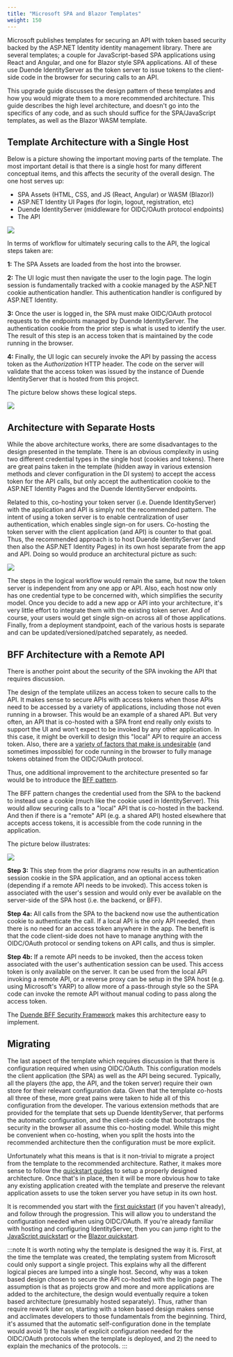 ```yaml
---
title: "Microsoft SPA and Blazor Templates"
weight: 150
---
```


Microsoft publishes templates for securing an API with token based security backed by the ASP.NET Identity identity management library. 
There are several templates; a couple for JavaScript-based SPA applications using React and Angular, and one for Blazor style SPA applications. All of these use Duende IdentityServer as the token server to issue tokens to the client-side code in the browser for securing calls to an API.

This upgrade guide discusses the design pattern of these templates and how you would migrate them to a more recommended architecture. This guide describes the high level architecture, and doesn't go into the specifics of any code, and as such should suffice for the SPA/JavaScript templates, as well as the Blazor WASM template.

## Template Architecture with a Single Host

Below is a picture showing the important moving parts of the template. 
The most important detail is that there is a single host for many different conceptual items, and this affects the security of the overall design. The one host serves up:

* SPA Assets (HTML, CSS, and JS (React, Angular) or WASM (Blazor))
* ASP.NET Identity UI Pages (for login, logout, registration, etc)
* Duende IdentityServer (middleware for OIDC/OAuth protocol endpoints)
* The API


![](images/template_architecture.png)


In terms of workflow for ultimately securing calls to the API, the logical steps taken are:

**1:** The SPA Assets are loaded from the host into the browser.

**2:** The UI logic must then navigate the user to the login page. The login session is fundamentally tracked with a cookie managed by the ASP.NET cookie authentication handler. This authentication handler is configured by ASP.NET Identity.

**3:** Once the user is logged in, the SPA must make OIDC/OAuth protocol requests to the endpoints managed by Duende IdentityServer. The authentication cookie from the prior step is what is used to identify the user. The result of this step is an access token that is maintained by the code running in the browser.

**4:** Finally, the UI logic can securely invoke the API by passing the access token as the *Authorization* HTTP header. The code on the server will validate that the access token was issued by the instance of Duende IdentityServer that is hosted from this project.

The picture below shows these logical steps.


![](images/template_workflow.png)


## Architecture with Separate Hosts

While the above architecture works, there are some disadvantages to the design presented in the template.
There is an obvious complexity in using two different credential types in the single host (cookies and tokens).
There are great pains taken in the template (hidden away in various extension methods and clever configuration in the DI system) to accept the access token for the API calls, but only accept the authentication cookie to the ASP.NET Identity Pages and the Duende IdentityServer endpoints.

Related to this, co-hosting your token server (i.e. Duende IdentityServer) with the application and API is simply not the recommended pattern.
The intent of using a token server is to enable centralization of user authentication, which enables single sign-on for users.
Co-hosting the token server with the client application (and API) is counter to that goal.
Thus, the recommended approach is to host Duende IdentityServer (and then also the ASP.NET Identity Pages) in its own host separate from the app and API.
Doing so would produce an architectural picture as such:


![](images/token_server_separate_host.png)


The steps in the logical workflow would remain the same, but now the token server is independent from any one app or API.
Also, each host now only has one credential type to be concerned with, which simplifies the security model.
Once you decide to add a new app or API into your architecture, it's very little effort to integrate them with the existing token server.
And of course, your users would get single sign-on across all of those applications.
Finally, from a deployment standpoint, each of the various hosts is separate and can be updated/versioned/patched separately, as needed.


## BFF Architecture with a Remote API

There is another point about the security of the SPA invoking the API that requires discussion.

The design of the template utilizes an access token to secure calls to the API.
It makes sense to secure APIs with access tokens when those APIs need to be accessed by a variety of applications, including those not even running in a browser.
This would be an example of a shared API.
But very often, an API that is co-hosted with a SPA front end really only exists to support the UI and won't expect to be invoked by any other application.
In this case, it might be overkill to design this "local" API to require an access token.
Also, there are a [variety of factors that make is undesirable](/identityserver/v7/bff/overview) (and sometimes impossible) for code running in the browser to fully manage tokens obtained from the OIDC/OAuth protocol.

Thus, one additional improvement to the architecture presented so far would be to introduce the [BFF pattern](/identityserver/v7/bff/architecture).

The BFF pattern changes the credential used from the SPA to the backend to instead use a cookie (much like the cookie used in IdentityServer).
This would allow securing calls to a "local" API that is co-hosted in the backend. 
And then if there is a "remote" API (e.g. a shared API) hosted elsewhere that accepts access tokens, it is accessible from the code running in the application.

The picture below illustrates:


![](images/remote_api_host.png)

**Step 3:** This step from the prior diagrams now results in an authentication session cookie in the SPA application, and an optional access token (depending if a remote API needs to be invoked). This access token is associated with the user's session and would only ever be available on the server-side of the SPA host (i.e. the backend, or BFF).

**Step 4a:** All calls from the SPA to the backend now use the authentication cookie to authenticate the call. If a local API is the only API needed, then there is no need for an access token anywhere in the app. The benefit is that the code client-side does not have to manage anything with the OIDC/OAuth protocol or sending tokens on API calls, and thus is simpler.

**Step 4b:** If a remote API needs to be invoked, then the access token associated with the user's authentication session can be used. This access token is only available on the server. It can be used from the local API invoking a remote API, or a reverse proxy can be setup in the SPA host (e.g. using Microsoft's YARP) to allow more of a pass-through style so the SPA code can invoke the remote API without manual coding to pass along the access token.

The [Duende BFF Security Framework](/identityserver/v7/bff/overview) makes this architecture easy to implement.

## Migrating

The last aspect of the template which requires discussion is that there is configuration required when using OIDC/OAuth. 
This configuration models the client application (the SPA) as well as the API being secured.
Typically, all the players (the app, the API, and the token server) require their own store for their relevant configuration data.
Given that the template co-hosts all three of these, more great pains were taken to hide all of this configuration from the developer.
The various extension methods that are provided for the template that sets up Duende IdentityServer, that performs the automatic configuration, and the client-side code that bootstraps the security in the browser all assume this co-hosting model.
While this might be convenient when co-hosting, when you split the hosts into the recommended architecture then the configuration must be more explicit.

Unfortunately what this means is that is it non-trivial to migrate a project from the template to the recommended architecture.
Rather, it makes more sense to follow the [quickstart guides](/identityserver/v7/quickstarts) to setup a properly designed architecture.
Once that's in place, then it will be more obvious how to take any existing application created with the template and preserve the relevant application assets to use the token server you have setup in its own host.

It is recommended you start with the [first quickstart](/identityserver/v7/quickstarts) (if you haven't already), and follow through the progression.
This will allow you to understand the configuration needed when using OIDC/OAuth.
If you're already familiar with hosting and configuring IdentityServer, then you can jump right to the [JavaScript quickstart](/identityserver/v7/quickstarts/js_clients/js_with_backend) or the [Blazor quickstart](/identityserver/v7/quickstarts/7_blazor).

:::note
It is worth noting why the template is designed the way it is.
First, at the time the template was created, the templating system from Microsoft could only support a single project.
This explains why all the different logical pieces are lumped into a single host.
Second, why was a token based design chosen to secure the API co-hosted with the login page.
The assumption is that as projects grow and more and more applications are added to the architecture, the design would eventually require a token based architecture (presumably hosted separately). 
Thus, rather than require rework later on, starting with a token based design makes sense and acclimates developers to those fundamentals from the beginning.
Third, it's assumed that the automatic self-configuration done in the template would avoid 1) the hassle of explicit configuration needed for the OIDC/OAuth protocols when the template is deployed, and 2) the need to explain the mechanics of the protocols.
:::
